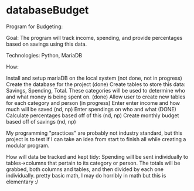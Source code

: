 # databaseBudget
Program for Budgeting:

Goal: The program will track income, spending, and provide percentages based on savings using this data.

Technologies: Python, MariaDB

How:

Install and setup mariaDB on the local system (not done, not in progress)
Create the database for the project (done)
Create tables to store this data: Savings, Spending, Total. These categories will be used to determine who and what money is being spent on. (done)
Allow user to create new tables for each category and person (in progress)
Enter enter income and how much will be saved (nd, np)
Enter spendings on who and what (DONE)
Calculate percentages based off of this (nd, np)
Create monthly budget based off of savings (nd, np)

My programming "practices" are probably not industry standard, but this project is to test if I can take an idea from start to finish all while creating a modular program.


How will data be tracked and kept tidy:
	Spending will be sent individually to tables->columns that pertain to its category or person. The totals will be grabbed, both columns and tables, and then divided by each one individually. pretty basic math, I may do horribly in math but this is elementary :/